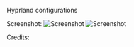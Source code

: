 Hyprland configurations

Screenshot:
![Screenshot](screenshot01.jpg)
![Screenshot](screenshot02.jpg)

Credits:
